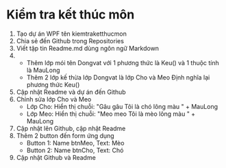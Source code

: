 # Kiểm tra kết thúc môn
1. Tạo dự án WPF tên kiemtraketthucmon
2. Chia sẻ đến Github trong Repositories
3. Viết tập tin Readme.md dùng ngôn ngữ Markdown
4. - Thêm lớp mói tên Dongvat với 1 phương thức là Keu() và 1 thuộc tính là MauLong
   - Thêm 2 lớp kế thừa lớp Dongvat là lớp Cho và Meo Định nghĩa lại phương thức Keu()
5. Cập nhật Readme và dự án đến Github
6. Chỉnh sửa lớp Cho và Meo
   - Lớp Cho: Hiển thị chuỗi: "Gâu gâu Tôi là chó lông màu " + MauLong
   - Lớp Meo: Hiển thị chuỗi: "Meo meo Tôi là mèo lông màu " + MauLong
7. Cập nhật lên Github, cập nhật Readme
8. Thêm 2 button đến form ứng dụng
   - Button 1: Name btnMeo, Text: Mèo
   - Button 2: Name btnCho, Text: Chó
9. Cập nhật Github và Readme
